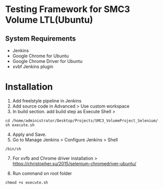 # Testing Framework for SMC3 Volume LTL(Ubuntu)

## System Requirements
- Jenkins
- Google Chrome for Ubuntu
- Google Chrome Driver for Ubuntu
- xvbf Jenkins plugin

# Installation
1. Add freelstyle pipeline in Jenkins
2. Add source code in Advanced > Use custom workspace
3. In build section. add build step as Execute Shell >
 ```
cd /home/administrator/Desktop/Projects/SMC3_VolumeProject_Selenium/
sh execute.sh
```
4. Apply and Save.
5. Go to Manage Jenkins > Configure Jenkins > Shell
```
/bin/sh
```
7. For xvfb and Chrome driver installation > https://christopher.su/2015/selenium-chromedriver-ubuntu/

8. Run command on root folder
```
chmod +x execute.sh
```
